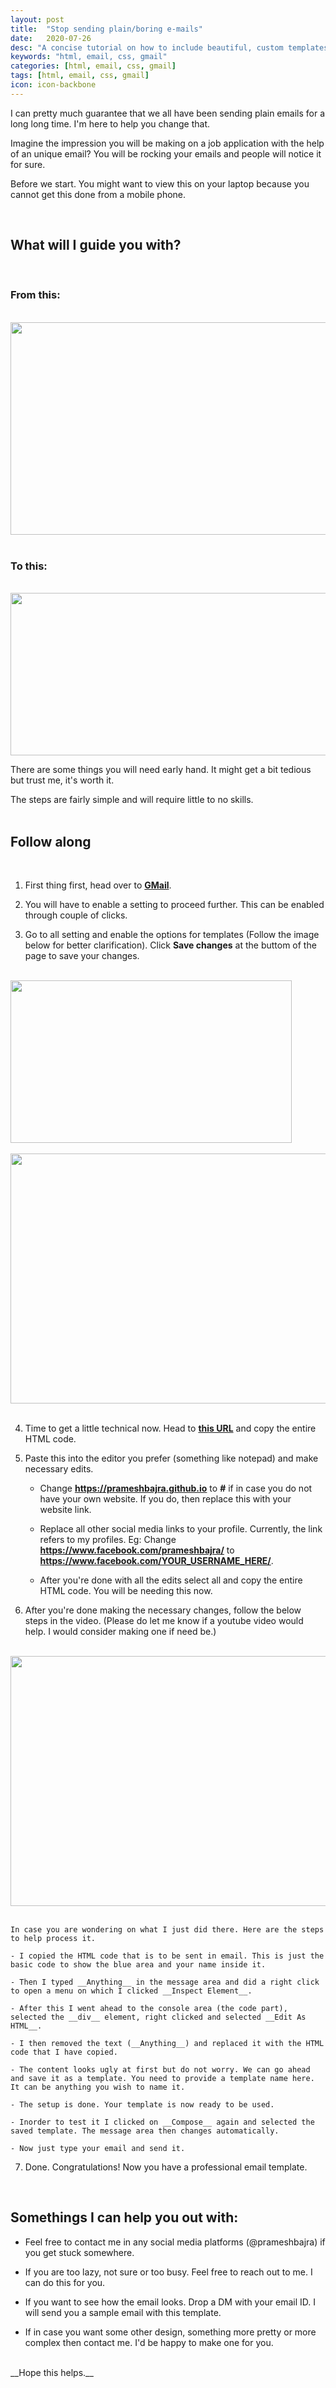 ```yaml
---
layout: post
title:  "Stop sending plain/boring e-mails"
date:   2020-07-26
desc: "A concise tutorial on how to include beautiful, custom templates to you personal email/gmail."
keywords: "html, email, css, gmail"
categories: [html, email, css, gmail]
tags: [html, email, css, gmail]
icon: icon-backbone
---
```


I can pretty much guarantee that we all have been sending plain emails for a long long time. I'm here to help you change that.

Imagine the impression you will be making on a job application with the help of an unique email? You will be rocking your emails and 
people will notice it for sure.

Before we start. You might want to view this on your laptop because you cannot get this done from a mobile phone.

<br>
<h2>What will I guide you with?</h2>
<br>
<h3>From this:</h3>
<br>
<img src="/static/assets/img/blog/emails/old-email.png" height = "340px" width="670px">    
<br><br>
<h3>To this:</h3>
<br>
<img src="/static/assets/img/blog/emails/new-email.png" height = "260px" width="770px">    
<br>

There are some things you will need early hand. It might get a bit tedious but trust me, it's worth it.

The steps are fairly simple and will require little to no skills.
<br><br>
<h2>Follow along</h2>
<br>

1. First thing first, head over to **[GMail](https://mail.google.com/)**. 

2. You will have to enable a setting to proceed further. This can be enabled through couple of clicks.

3. Go to all setting and enable the options for templates (Follow the image below for better clarification). Click **Save changes** at the buttom of the page to save your changes.
<br><br>
<img src="/static/assets/img/blog/emails/step1.png" height = "260px" width="450px">    
<br><br>
<img src="/static/assets/img/blog/emails/step2.png" height = "400px" width="770px">    
<br><br>

4. Time to get a little technical now. Head to **[this URL](https://gist.githubusercontent.com/prameshbajra/1b0bcfbfb22c6fc7dfb8102873cd4408/raw/ad0899e5ec12ce89b24504ec99171378083c0b5c/GmailTemplateFooter.html)** and copy the entire HTML code.

5. Paste this into the editor you prefer (something like notepad) and make necessary edits.

    - Change __https://prameshbajra.github.io__ to __#__ if in case you do not have your own website. If you do, then replace this with your website link.

    - Replace all other social media links to your profile. Currently, the link refers to my profiles. Eg: Change __https://www.facebook.com/prameshbajra/__ to __https://www.facebook.com/YOUR_USERNAME_HERE/__. 

    - After you're done with all the edits select all and copy the entire HTML code. You will be needing this now.

6. After you're done making the necessary changes, follow the below steps in the video. (Please do let me know if a youtube video would help. I would consider making one if need be.)
<br><br>
<img src="/static/assets/img/blog/emails/steps.gif" height = "400px" width="800px">    
<br><br>

    In case you are wondering on what I just did there. Here are the steps to help process it.

    - I copied the HTML code that is to be sent in email. This is just the basic code to show the blue area and your name inside it.

    - Then I typed __Anything__ in the message area and did a right click to open a menu on which I clicked __Inspect Element__.

    - After this I went ahead to the console area (the code part), selected the __div__ element, right clicked and selected __Edit As HTML__.
  
    - I then removed the text (__Anything__) and replaced it with the HTML code that I have copied.

    - The content looks ugly at first but do not worry. We can go ahead and save it as a template. You need to provide a template name here. It can be anything you wish to name it.

    - The setup is done. Your template is now ready to be used.

    - Inorder to test it I clicked on __Compose__ again and selected the saved template. The message area then changes automatically. 

    - Now just type your email and send it.


7. Done. Congratulations! Now you have a professional email template.

<br>
<h2>Somethings I can help you out with:</h2> 

- Feel free to contact me in any social media platforms (@prameshbajra) if you get stuck somewhere.

- If you are too lazy, not sure or too busy. Feel free to reach out to me. I can do this for you.

- If you want to see how the email looks. Drop a DM with your email ID. I will send you a sample email with this template.

- If in case you want some other design, something more pretty or more complex then contact me. I'd be happy to make one for you.

 <br>
__Hope this helps.__


